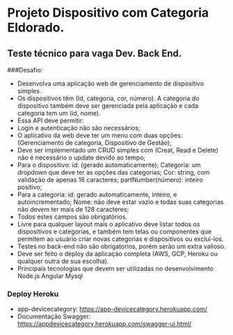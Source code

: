 # Projeto Dispositivo com Categoria Eldorado.

## Teste técnico para vaga Dev. Back End.

###Desafio:

* Desenvolva uma aplicação web de gerenciamento de dispositivo simples.
* Os dispositivos têm (Id, categoria, cor, número). A categoria do dispositivo também deve ser gerenciada pela aplicação e cada categoria tem um (id, nome).
* Essa API deve permitir:
* Login e autenticação não são necessários;
* O aplicativo da web deve ter um menu com duas opções: (Gerenciamento de categoria, Dispositivo de Gestão);
* Deve ser implementado um CRUD simples com (Creat, Read e Delete) não é necessário o update devido ao tempo;
* Para o dispositivo:
	id: (gerado automaticamente);
	Categoria: um dropdown que deve ter as opções das categorias;
	Cor: string, com validação de apenas 16 caracteres;
	partNumber(número): inteiro positivo;
* Para a categoria:
	id: gerado automaticamente, inteiro, e autoincrementado;
	Nome: não deve estar vazio e todas suas categorias não devem ter mais de 128 caracteres;
* Todos estes campos são obrigatórios.
* Livre para qualquer layout mais o aplicativo deve listar todos os dispositivos e categorias, e também tem telas ou componentes que permitem ao usuário criar novas categorias e dispositivos ou excluí-los.
* Testes no back-end não são obrigatorios, porém serão um extra valioso.
* Deve ser feito o deploy da aplicação completa (AWS, GCP, Heroku ou qualquer outra de sua escolha).
* Principais tecnologias que devem ser utilizadas no desenvolvimento
Node.js
Angular
Mysql

### Deploy Heroku
* app-devicecategory: https://app-devicecategory.herokuapp.com/
* Documentação Swagger: https://appdevicecategory.herokuapp.com/swagger-ui.html/

